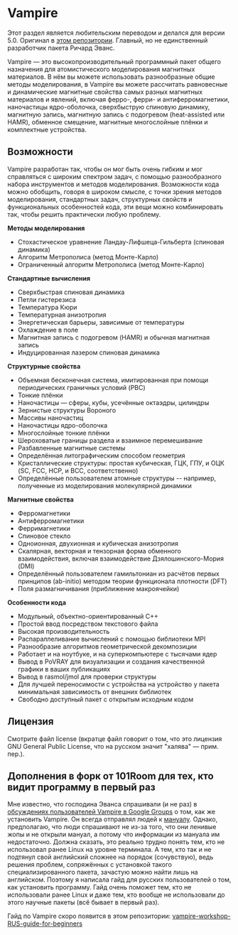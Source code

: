 Vampire
==============
Этот раздел является любительским переводом и делался для версии 5.0. Оригинал в [этом репозитории](https://github.com/richard-evans/vampire). Главный, но не единственный разработчик пакета Ричард Эванс.

Vampire — это высокопроизводительный программный пакет общего назначения для атомистического моделирования магнитных материалов. В нём вы можете использовать разнообразные общие методы моделирования, в Vampire вы можете рассчитать равновесные и динамические магнитные свойства самых разных магнитных материалов и явлений, включая ферро-, ферри- и антиферромагнетики, наночастицы ядро-оболочка, сверхбыструю спиновую динамику, магнитную запись, магнитную запись с подогревом (heat-assisted или HAMR), обменное смещение, магнитные многослойные плёнки и комплектные устройства.

Возможности
---------------
Vampire разработан так, чтобы он мог быть очень гибким и мог справляться с широким спектром задач, с помощью разнообразного набора инструментов и методов моделирования. Возможности кода можно обобщить, говоря в широком смысле, с точки зрения методов моделирования, стандартных задач, структурных свойств и функциональных особенностей кода, эти вещи можно комбинировать так, чтобы решить практически любую проблему.

**Методы моделирования**
- Стохастическое уравнение Ландау-Лифшеца-Гильберта (спиновая динамика)
- Алгоритм Метрополиса (метод Монте-Карло)
- Ограниченный алгоритм Метрополиса (метод Монте-Карло)

**Стандартные вычисления**
- Сверхбыстрая спиновая динамика
- Петли гистерезиса
- Температура Кюри
- Температурная анизотропия
- Энергетическая барьеры, зависимые от температуры
- Охлаждение в поле
- Магнитная запись с подогревом (HAMR) и обычная магнитная запись
- Индуцированная лазером спиновая динамика

**Структурные свойства**
- Объемная бесконечная система, имитированная при помощи периодических граничных условий (PBC)
- Тонкие плёнки
- Наночастицы — сферы, кубы, усечённые октаэдры, цилиндры
- Зернистые структуры Вороного
- Массивы наночастиц
- Наночастицы ядро-оболочка
- Многослойные тонкие плёнки
- Шероховатые границы раздела и взаимное перемешивание
- Разбавленные магнитные системы
- Определённая литографическим способом геометрия
- Кристаллические структуры: простая кубическая, ГЦК, ГПУ, и ОЦК (SC, FCC, HCP, и BCC, соответственно)
- Определённые пользователем атомные структуры -- например, полученные из моделирования молекулярной динамики

**Магнитные свойства**
- Ферромагнетики
- Антиферромагнетики
- Ферримагнетики
- Спиновое стекло
- Одноионная, двухионная и кубическая анизотропия
- Скалярная, векторная и тензорная форма обменного взаимодействия, включая взаимодействие Дзялошинского-Мория (DMI)
- Определённый пользователем гамильтониан из расчётов первых принципов (ab-initio) методом теории функционала плотности (DFT)
- Поля размагничивания (приближение макроячейки)

**Особенности кода**
- Модульный, объектно-ориентированный C++
- Простой ввод посредством текстового файла
- Высокая производительность
- Распараллеливание вычислений с помощью библиотеки MPI
- Разнообразие алгоритмов геометрической декомпозиции
- Работает и на ноутбуке, и на суперкомпьютере с тысячами ядер
- Вывод в PoVRAY для визуализации и создания качественной графики в ваших публикациях
- Вывод в rasmol/jmol для проверки структуры
- Для лучшей переносимости с устройства на устройство у пакета минимальная зависимость от внешних библиотек
- Свободно доступный пакет с открытым исходным кодом

Лицензия
---------------
Смотрите файл license (вкратце файл говорит о том, что это лицензия GNU General Public License, что на русском значит "халява" — прим. пер.).

Дополнения в форк от 101Room для тех, кто видит программу в первый раз
---------------
Мне известно, что господина Эванса спрашивали (и не раз) в [обсуждениях пользователей Vampire в Google Groups](groups.google.com/forum/#!forum/vampire-users) о том, как же установить Vampire. Он всегда отправлял людей к [мануалу](https://vampire.york.ac.uk/support/#manual). Однако, предполагаю, что люди спрашивают не из-за того, что они ленивые жопы и не открыли мануал, а потому что информации из мануала им недостаточно. Должна сказать, это реально трудно понять тем, кто не использовал ранее Linux на уровне терминала. А тем, кто так и не подтянул свой английский сложнее на порядок (сочувствую), ведь решения проблем, сопряжённых с установкой такого специализированного пакета, зачастую можно найти лишь на английском. Поэтому я написала гайд для русских пользователей о том, как установить программу. Гайд очень поможет тем, кто не использовали ранее Linux и даже тем, кто вообще не использовали до этого научные пакеты (всё бывает в первый раз).

Гайд по Vampire скоро появится в этом репозитории: [vampire-workshop-RUS-guide-for-beginners](https://github.com/101Room/vampire-workshop-RUS-guide-for-beginners)

